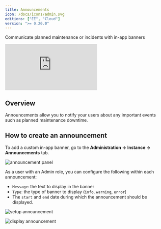 ```yaml
---
title: Announcements
icon: /docs/icons/admin.svg
editions: ["EE", "Cloud"]
version: ">= 0.20.0"
---
```


Communicate planned maintenance or incidents with in-app banners

<div class="video-container">
  <iframe src="https://www.youtube.com/embed/2QqGABneiNI?si=iT2NleQpZFYL2g66" title="YouTube video player" frameborder="0" allow="accelerometer; autoplay; clipboard-write; encrypted-media; gyroscope; picture-in-picture; web-share" referrerpolicy="strict-origin-when-cross-origin" allowfullscreen></iframe>
</div>

## Overview

Announcements allow you to notify your users about any important events such as planned maintenance downtime.

## How to create an announcement

To add a custom in-app banner, go to the **Administration → Instance → Announcements** tab.

![announcement panel](/docs/enterprise/announcement/main_announcement.png)

As a user with an Admin role, you can configure the following within each announcement:

- `Message`: the text to display in the banner
- `Type`: the type of banner to display (`info`, `warning`, `error`)
- The `start` and `end` date during which the announcement should be displayed.

![setup announcement](/docs/enterprise/announcement/setup_announcement.png)

![display announcement](/docs/enterprise/announcement/display_announcement.png)

